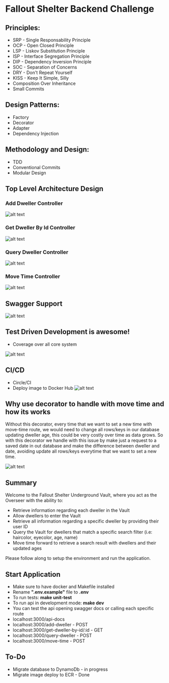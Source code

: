 # Fallout Shelter Backend Challenge

## Principles:
* SRP - Single Responsability Principle
* OCP - Open Closed Principle
* LSP - Liskov Substitution Principle
* ISP - Interface Segregation Principle
* DIP - Dependency Inversion Principle
* SOC - Separation of Concerns
* DRY - Don't Repeat Yourself
* KISS - Keep It Simple, Silly
* Composition Over Inheritance
* Small Commits

## Design Patterns:
* Factory
* Decorator
* Adapter
* Dependency Injection 

## Methodology and Design:
* TDD
* Conventional Commits
* Modular Design

## Top Level Architecture Design
### Add Dweller Controller
![alt text](https://user-images.githubusercontent.com/6265325/126898107-5791b1a4-e602-4aaf-8187-4a667ceb6647.png)
### Get Dweller By Id Controller
![alt text](https://user-images.githubusercontent.com/6265325/126898109-818f6b76-b145-4d05-ae9b-92a74e102dfa.png)
### Query Dweller Controller
![alt text](https://user-images.githubusercontent.com/6265325/126898110-1dcf2dbb-c70a-412e-9808-b67a86d6fcd9.png)
### Move Time Controller
![alt text](https://user-images.githubusercontent.com/6265325/126898111-39936b4b-ae2e-46e8-a229-f772dc4c7191.png)

## Swagger Support
![alt text](https://user-images.githubusercontent.com/6265325/126898416-c34b9ec2-08a7-4bf2-bf67-d821a8136513.png)

## Test Driven Development is awesome!
* Coverage over all core system

![alt text](https://user-images.githubusercontent.com/6265325/126898330-a0a75873-dfcf-4172-8e3e-bcc45a201fca.png)

## CI/CD
 * Circle/CI
 * Deploy image to Docker Hub
![alt text](https://user-images.githubusercontent.com/6265325/126898882-017f5568-a409-4343-a939-d88f8fc45812.png)

## Why use decorator to handle with move time and how its works
 
 Without this decorator, every time that we want to set a new time with move-time route, we would need to change all rows/keys in our database updating dweller age, this could be very costly over time as data grows. So with this decorator we handle with this issue by make just a request to a saved date in out database and  make the difference between dweller and date, avoiding update all rows/keys everytime that we want to set a new time.</br>

![alt text](https://user-images.githubusercontent.com/6265325/126900773-b0f5bb3f-26b4-4256-9373-6a01e7d1a6ee.png)

## Summary
Welcome to the Fallout Shelter Underground Vault, where you act as the Overseer with the ability to:
 * Retrieve information regarding each dweller in the Vault
 * Allow dwellers to enter the Vault
 * Retrieve all information regarding a specific dweller by providing their user ID
 * Query the Vault for dwellers that match a specific search filter (i.e: haircolor, eyecolor, age, name)
 * Move time forward to retrieve a search result with dwellers and their updated ages 
 
Please follow along to setup the environment and run the application. 

## Start Application
 * Make sure to have docker and Makefile installed
 * Rename **".env.example"** file to **.env**
 * To run tests: **make unit-test**
 * To run api in development mode: **make dev**
 * You can test the api opening swagger docs or calling each specific route
 * localhost:3000/api-docs
 * localhost:3000/add-dweller - POST
 * localhost:3000/get-dweller-by-id/:id - GET
 * localhost:3000/query-dweller - POST
 * localhost:3000/move-time - POST

## To-Do
 * Migrate database to DynamoDb - in progress
 * Migrate image deploy to ECR - Done

